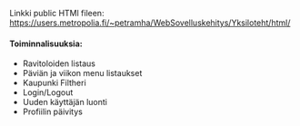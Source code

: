 Linkki public HTMl fileen:
https://users.metropolia.fi/~petramha/WebSovelluskehitys/Yksiloteht/html/


<h4>Toiminnalisuuksia:</h4>
<ul>
  <li>Ravitoloiden listaus</li>
  <li>Päviän ja viikon menu listaukset</li>
  <li>Kaupunki Filtheri</li>
  <li>Login/Logout</li>
  <li>Uuden käyttäjän luonti</li>
  <li>Profiilin päivitys</li>
</ul>



